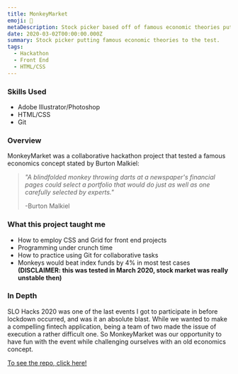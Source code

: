 ```yaml
---
title: MonkeyMarket
emoji: 🍌
metaDescription: Stock picker based off of famous economic theories put to the test.
date: 2020-03-02T00:00:00.000Z
summary: Stock picker putting famous economic theories to the test.
tags:
  - Hackathon
  - Front End
  - HTML/CSS
---
```


### Skills Used
  - Adobe Illustrator/Photoshop
  - HTML/CSS
  - Git

### Overview

MonkeyMarket was a collaborative hackathon project that tested a famous economics concept stated by Burton Malkiel:

>*"A blindfolded monkey throwing darts at a newspaper's financial pages could select a portfolio that would do just as well as one carefully selected by experts."*
>
>-Burton Malkiel


### What this project taught me

- How to employ CSS and Grid for front end projects
- Programming under crunch time
- How to practice using Git for collaborative tasks
- Monkeys would beat index funds by 4% in most test cases **(DISCLAIMER: this was tested in March 2020, stock market was really unstable then)**

### In Depth

SLO Hacks 2020 was one of the last events I got to participate in before lockdown occurred, and was it an absolute blast. While we wanted to make a compelling fintech application, being a team of two made the issue of execution a rather difficult one. So MonkeyMarket was our opportunity to have fun with the event while challenging ourselves with an old economics concept.


 [To see the repo, click here!](https://github.com/rpremi12/MonkeyMarket)
